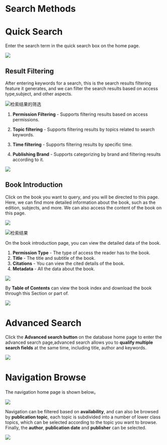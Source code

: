 # Search Methods

# Quick Search

Enter the search term in the quick search box on the home page.

![](0x235416_img/0x_search.png)
 <!-- <img src="E:/0x235416_English/0x235416_img/0x_search.png" style="zoom:100%;" width=800  /> -->

## Result Filtering

After entering keywords for a search, this is the search results filtering feature it generates, and we can filter the search results based on access type,subject, and other aspects.

![检索结果的筛选](04_img/04_search_results_filtering.png)


1. **Permission Filtering** - Supports filtering results based on access permissions.

2. **Topic filtering** - Supports filtering results by topics related to search keywords.

3. **Time filtering** - Supports filtering results by specific time.

4. **Publishing Brand** - Supports categorizing by brand and filtering results according to it.

![](0x235416_img/0x_quickResult.png)

 <!-- <img src="./0x235416_img/0x_quickResult.png" style="zoom:100%;"  width=800/> -->

 <!-- <img src="./0x235416_img/0x_quickResult.png" style="zoom:100%;" width=800 /> -->



## Book Introduction

  Click on the book you want to query, and you will be directed to this page. Here, we can find more detailed information about the book, such as the edition, subjects, and more. We can also access the content of the book on this page.

![](0x235416_img/0x_abstract.png)

![检索结果](04_img/04_result.png)

 <!-- <img src="./0x235416_img/0x_abstract.png" style="zoom:100%;" width=800/> -->

On the book introduction page, you can view the detailed data of the book.

1. **Permission Type** - The type of access the reader has to the book.
2. **Title** - The title and subtitle of the book.
3. **Citations** - You can view the cited details of the book.
4. **Metadata** - All the data about the book.

![](0x235416_img/0x_book1.png)
 <!-- <img src="./0x235416_img/0x_book1.png" style="zoom:100%;" width=800/> -->

By **Table of Contents**  can view the book index and download the book through this Section or part of.

![](0x235416_img/0x_tableofcon.png)
 <!-- <img src="./0x235416_img/0x_tableofcon.png" style="zoom:100%;" width=800 /> -->

# Advanced Search

Click the **Advanced search button** on the database home page to enter the advanced search page,advanced search allows you to **qualify multiple search fields** at the same time, including title, author and keywords.

![](0x235416_img/0x_adSearch.png)
 <!-- <img src="./0x235416_img/0x_adSearch.png" style="zoom:100%;"  width=800/> -->

# Navigation Browse

The navigation home page is shown below。

![](0x235416_img/0x_browse.png)
 <!-- <img src="./0x235416_img/0x_browse.png" style="zoom:100%;" width=800 /> -->

Navigation can be filtered based on **availability**, and can also be browsed by **publication topic**, each topic is subdivided into a number of lower class topics, which can be selected according to the topic you want to browse. Finally, the **author**, **publication date** and **publisher** can be selected.

![](0x235416_img/0x_browse2.png)
 <!-- <img src="./0x235416_img/0x_browse2.png" style="zoom:100%;"  width=800/> -->